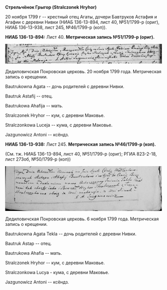**Стрельчёнок Грыгор (Stralczonek Hryhor)**

20 ноября 1799 г -- крестный отец Агаты, дочери Бавтруков Астафия и
Агафии с деревни Нивки (НИАБ 136-13-894, лист 40, №51/1799-р (ориг),
НИАБ 136-13-938, лист 245, №46/1799-р (коп)).

**НИАБ 136-13-894:** Лист 40. **Метрическая запись №51/1799-р (ориг).**

![](./media/60d2f1b4638eac9d482adfad21b19d1d327c99cf.png)

Дедиловичская Покровская церковь. 20 ноября 1799 года. Метрическая
запись о крещении.

Bautrukowna Agata -- дочь родителей с деревни Нивки.

Bautruk Astafij -- отец.

Bautrukowa Ahafija -- мать.

Stralczonek Hryhor -- кум, с деревни Маковье.

Stralczonkowa Luceja -- кума, с деревни Маковье.

Jazgunowicz Antoni -- ксёндз.

**НИАБ 136-13-938:** Лист 245. **Метрическая запись №46/1799-р (коп).**

(См. тж. НИАБ 136-13-894, лист 40, №51/1799-р (ориг); РГИА 823-2-18,
лист 273об, №50/1799-р (коп))

![](./media/4f327aee206e6dd47220f433ce49337fd97ea3e0.png)

Дедиловичская Покровская церковь. 6 ноября 1799 года. Метрическая запись
о крещении.

Bautrukowna Agata Tekla -- дочь родителей с деревни Нивки.

Bautruk Astap -- отец.

Bautrukowa Ahafia -- мать.

Stralczonek Hryhor -- кум, с деревни Маковье.

Stralczonkowa Lucya - кума, с деревни Маковье.

Jazgunowicz Antoni -- ксёндз.
